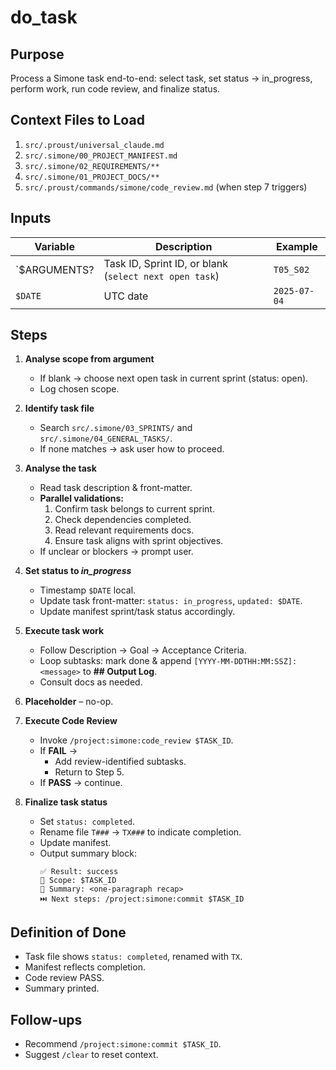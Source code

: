 # do_task

## Purpose
Process a Simone task end-to-end: select task, set status → in_progress, perform work, run code review, and finalize status.

## Context Files to Load
1. `src/.proust/universal_claude.md`
2. `src/.simone/00_PROJECT_MANIFEST.md`
3. `src/.simone/02_REQUIREMENTS/**`
4. `src/.simone/01_PROJECT_DOCS/**`
5. `src/.proust/commands/simone/code_review.md` (when step 7 triggers)

## Inputs
| Variable    | Description                                              | Example          |
|-------------|----------------------------------------------------------|------------------|
| `$ARGUMENTS?| Task ID, Sprint ID, or blank (`select next open task`)   | `T05_S02`        |
| `$DATE`     | UTC date                                                 | `2025-07-04`     |

## Steps
1. **Analyse scope from argument**
   - If blank → choose next open task in current sprint (status: open).
   - Log chosen scope.

2. **Identify task file**
   - Search `src/.simone/03_SPRINTS/` and `src/.simone/04_GENERAL_TASKS/`.
   - If none matches → ask user how to proceed.

3. **Analyse the task**
   - Read task description & front-matter.
   - **Parallel validations:**
     1. Confirm task belongs to current sprint.
     2. Check dependencies completed.
     3. Read relevant requirements docs.
     4. Ensure task aligns with sprint objectives.
   - If unclear or blockers → prompt user.

4. **Set status to _in_progress_**
   - Timestamp `$DATE` local.
   - Update task front-matter: `status: in_progress`, `updated: $DATE`.
   - Update manifest sprint/task status accordingly.

5. **Execute task work**
   - Follow Description → Goal → Acceptance Criteria.
   - Loop subtasks: mark done & append `[YYYY-MM-DDTHH:MM:SSZ]: <message>` to **## Output Log**.
   - Consult docs as needed.

6. **Placeholder** – no-op.

7. **Execute Code Review**
   - Invoke `/project:simone:code_review $TASK_ID`.
   - If **FAIL** →
     - Add review-identified subtasks.
     - Return to Step 5.
   - If **PASS** → continue.

8. **Finalize task status**
   - Set `status: completed`.
   - Rename file `T###` → `TX###` to indicate completion.
   - Update manifest.
   - Output summary block:
     ```
     ✅ Result: success
     🔎 Scope: $TASK_ID
     💬 Summary: <one-paragraph recap>
     ⏭️ Next steps: /project:simone:commit $TASK_ID
     ```

## Definition of Done
- Task file shows `status: completed`, renamed with `TX`.
- Manifest reflects completion.
- Code review PASS.
- Summary printed.

## Follow-ups
- Recommend `/project:simone:commit $TASK_ID`.
- Suggest `/clear` to reset context.